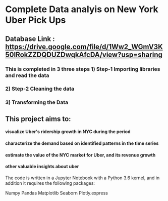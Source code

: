 # Complete Data analyis on New York Uber Pick Ups

## Database Link : https://drive.google.com/file/d/1Ww2_WGmV3K50IRokZZDQDUZDwqkAfcDA/view?usp=sharing

### This is completed in 3 three steps 1) Step-1 Importing libraries and read the data
### 2) Step-2 Cleaning the data
### 3) Transforming the Data

## This project aims to:

####          visualize Uber's ridership growth in NYC during the period
####          characterize the demand based on identified patterns in the time series
####          estimate the value of the NYC market for Uber, and its revenue growth
####          other valuable insights about uber

The code is written in a Jupyter Notebook with a Python 3.6 kernel, and in addition it requires the following packages:

Numpy 
Pandas 
Matplotlib 
Seaborn 
Plotly.express
